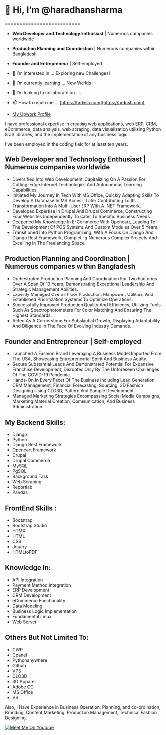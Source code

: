 # 👋 Hi, I’m @haradhansharma
==========================

- **Web Developer and Technology Enthusiast** | Numerous companies worldwide
- **Production Planning and Coordination** | Numerous companies within Bangladesh
- **Founder and Entrepreneur** | Self-employed

- 👀 I’m interested in ... Exploring new Challenges!
- 🌱 I’m currently learning ... New Worlds
- 💞️ I’m looking to collaborate on ....
- 📫 How to reach me ... [https://hrdnsh.com](https://hrdnsh.com)
- [My Upwork Profile](https://www.upwork.com/freelancers/~0166a448a65b1641fb?s=1017484851352698949)

I have professional expertise in creating web applications, web ERP, CRM, eCommerce, data analysis, web scraping, data visualization utilizing Python & JS libraries, and the implementation of any business logic.

I've been employed in the coding field for at least ten years.

## Web Developer and Technology Enthusiast | Numerous companies worldwide
- Diversified Into Web Development, Capitalizing On A Passion For Cutting-Edge Internet Technologies And Autonomous Learning Capabilities.
- Initiated My Journey In Tech With MS Office, Quickly Adapting Skills To Develop A Database In MS Access, Later Contributing To Its Transformation Into A Multi-User ERP With A .NET Framework.
- Developed Expertise In Drupal And Drupal Commerce, Constructing Four Websites Independently To Cater To Specific Business Needs.
- Deepened My Knowledge In E-Commerce With Opencart, Leading To The Development Of POS Systems And Custom Modules Over 5 Years.
- Transitioned Into Python Programming, With A Focus On Django And Django Rest Framework, Completing Numerous Complex Projects And Excelling In The Freelancing Space.

## Production Planning and Coordination | Numerous companies within Bangladesh
- Orchestrated Production Planning And Coordination For Two Factories Over A Span Of 13 Years, Demonstrating Exceptional Leadership And Strategic Management Abilities.
- Expertly Managed Overall Floor Production, Manpower, Utilities, And Established Prioritization Systems To Optimize Operations.
- Successfully Improved Production Quality And Efficiency, Utilizing Tools Such As Spectrophotometers For Color Matching And Ensuring The Highest Standards.
- Acted As A Cornerstone For Substantial Growth, Displaying Adaptability And Diligence In The Face Of Evolving Industry Demands.

## Founder and Entrepreneur | Self-employed
- Launched A Fashion Brand Leveraging A Business Model Imported From The USA, Showcasing Entrepreneurial Spirit And Business Acuity.
- Secure Substantial Leads And Demonstrated Potential For Expansive Franchise Development, Disrupted Only By The Unforeseen Challenges Of The COVID-19 Pandemic.
- Hands-On In Every Facet Of The Business Including Lead Generation, CRM Management, Financial Forecasting, Sourcing, 3D Fashion Designing Using CLO3D, Pattern And Sample Development.
- Managed Marketing Strategies Encompassing Social Media Campaigns, Marketing Material Creation, Communication, And Business Administration.

## My Backend Skills:
- Django
- Python
- Django Rest Framework
- Opencart Framework
- Drupal
- Drupal Commerce
- MySQL
- PgSQL
- Background Task
- Web Scraping
- Reportlab
- Pandas

## FrontEnd Skills :
- Bootstrap
- Bootstrap Studio
- HTMX
- HTML
- CSS
- Jquery
- HTMLtoPDF

## Knowledge In:
- API Integration
- Payment Method Integration
- ERP Development
- CRM Development
- eCommerce Functionality
- Data Modeling
- Business Logic Implementation
- Fundamental Linux
- Web Server

## Others But Not Limited To:
- CWP
- Cpanel
- Pythonanywhere
- Github
- VPS
- CLO3D
- 3D Apparel 
- Adobe CC
- MS Office
- VS

Also, I Have Experience in Business Operation, Planning, and co-ordination, Branding, Content Marketing, Production Management, Technical Fashion Designing.

[![Meet Me On Youtube](https://img.youtube.com/vi/YTFfBlgcYMs/maxresdefault.jpg)](https://www.youtube.com/watch?v=YTFfBlgcYMs)
